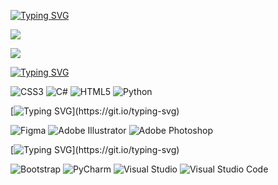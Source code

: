 [![Typing SVG](https://readme-typing-svg.demolab.com?font=Silkscreen&size=22&pause=1000&color=9F00FF&multiline=true&width=435&lines=frontend+developer%2C+designer)](https://git.io/typing-svg)

![](http://github-profile-summary-cards.vercel.app/api/cards/most-commit-language?username=kuro-sik&theme=tokyonight)

![](http://github-profile-summary-cards.vercel.app/api/cards/stats?username=kuro-sik&theme=tokyonight)

[![Typing SVG](https://readme-typing-svg.demolab.com?font=Silkscreen&size=22&pause=1000&color=9F00FF&multiline=true&width=435&lines=languages%3A)](https://git.io/typing-svg)

![CSS3](https://img.shields.io/badge/css3-%231572B6.svg?style=for-the-badge&logo=css3&logoColor=white)
![C#](https://img.shields.io/badge/c%23-%23239120.svg?style=for-the-badge&logo=c-sharp&logoColor=white)
![HTML5](https://img.shields.io/badge/html5-%23E34F26.svg?style=for-the-badge&logo=html5&logoColor=white)
![Python](https://img.shields.io/badge/python-3670A0?style=for-the-badge&logo=python&logoColor=ffdd54)

[![Typing SVG](https://readme-typing-svg.demolab.com?font=Silkscreen&size=22&pause=1000&color=9F00FF&multiline=true&width=435&lines=design:)](https://git.io/typing-svg)

![Figma](https://img.shields.io/badge/figma-%23F24E1E.svg?style=for-the-badge&logo=figma&logoColor=white)
![Adobe Illustrator](https://img.shields.io/badge/adobe%20illustrator-%23FF9A00.svg?style=for-the-badge&logo=adobe%20illustrator&logoColor=white)
![Adobe Photoshop](https://img.shields.io/badge/adobe%20photoshop-%2331A8FF.svg?style=for-the-badge&logo=adobe%20photoshop&logoColor=white)

[![Typing SVG](https://readme-typing-svg.demolab.com?font=Silkscreen&size=22&pause=1000&color=9F00FF&multiline=true&width=435&lines=others:)](https://git.io/typing-svg)

![Bootstrap](https://img.shields.io/badge/bootstrap-%238511FA.svg?style=for-the-badge&logo=bootstrap&logoColor=white)
![PyCharm](https://img.shields.io/badge/pycharm-143?style=for-the-badge&logo=pycharm&logoColor=black&color=black&labelColor=green)
![Visual Studio](https://img.shields.io/badge/Visual%20Studio-5C2D91.svg?style=for-the-badge&logo=visual-studio&logoColor=white)
![Visual Studio Code](https://img.shields.io/badge/Visual%20Studio%20Code-0078d7.svg?style=for-the-badge&logo=visual-studio-code&logoColor=white)
